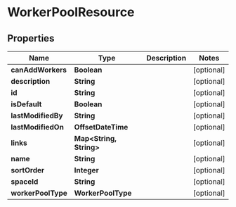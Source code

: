 

# WorkerPoolResource


## Properties

Name | Type | Description | Notes
------------ | ------------- | ------------- | -------------
**canAddWorkers** | **Boolean** |  |  [optional]
**description** | **String** |  |  [optional]
**id** | **String** |  |  [optional]
**isDefault** | **Boolean** |  |  [optional]
**lastModifiedBy** | **String** |  |  [optional]
**lastModifiedOn** | **OffsetDateTime** |  |  [optional]
**links** | **Map&lt;String, String&gt;** |  |  [optional]
**name** | **String** |  |  [optional]
**sortOrder** | **Integer** |  |  [optional]
**spaceId** | **String** |  |  [optional]
**workerPoolType** | **WorkerPoolType** |  |  [optional]



